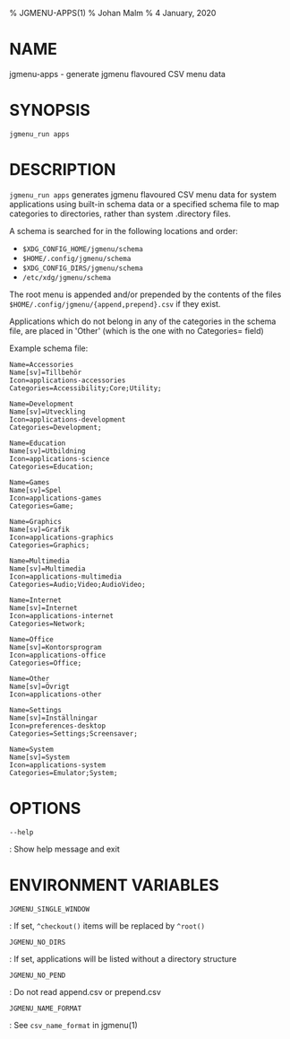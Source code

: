 % JGMENU-APPS(1)
% Johan Malm
% 4 January, 2020

# NAME

jgmenu-apps - generate jgmenu flavoured CSV menu data

# SYNOPSIS

`jgmenu_run apps`

# DESCRIPTION

`jgmenu_run apps` generates jgmenu flavoured CSV menu data for system
applications using built-in schema data or a specified schema file to
map categories to directories, rather than system .directory files.

A schema is searched for in the following locations and order:

- `$XDG_CONFIG_HOME/jgmenu/schema`  
- `$HOME/.config/jgmenu/schema`  
- `$XDG_CONFIG_DIRS/jgmenu/schema`  
- `/etc/xdg/jgmenu/schema`  

The root menu is appended and/or prepended by the contents of the files
`$HOME/.config/jgmenu/{append,prepend}.csv` if they exist.

Applications which do not belong in any of the categories in the schema
file, are placed in 'Other' (which is the one with no Categories= field)

Example schema file:

```
Name=Accessories
Name[sv]=Tillbehör
Icon=applications-accessories
Categories=Accessibility;Core;Utility;

Name=Development
Name[sv]=Utveckling
Icon=applications-development
Categories=Development;

Name=Education
Name[sv]=Utbildning
Icon=applications-science
Categories=Education;

Name=Games
Name[sv]=Spel
Icon=applications-games
Categories=Game;

Name=Graphics
Name[sv]=Grafik
Icon=applications-graphics
Categories=Graphics;

Name=Multimedia
Name[sv]=Multimedia
Icon=applications-multimedia
Categories=Audio;Video;AudioVideo;

Name=Internet
Name[sv]=Internet
Icon=applications-internet
Categories=Network;

Name=Office
Name[sv]=Kontorsprogram
Icon=applications-office
Categories=Office;

Name=Other
Name[sv]=Övrigt
Icon=applications-other

Name=Settings
Name[sv]=Inställningar
Icon=preferences-desktop
Categories=Settings;Screensaver;

Name=System
Name[sv]=System
Icon=applications-system
Categories=Emulator;System;
```


# OPTIONS

`--help`

:   Show help message and exit

# ENVIRONMENT VARIABLES

`JGMENU_SINGLE_WINDOW`

:   If set, `^checkout()` items will be replaced by `^root()`

`JGMENU_NO_DIRS`

:   If set, applications will be listed without a directory structure

`JGMENU_NO_PEND`

:   Do not read append.csv or prepend.csv

`JGMENU_NAME_FORMAT`

:   See `csv_name_format` in jgmenu(1)


